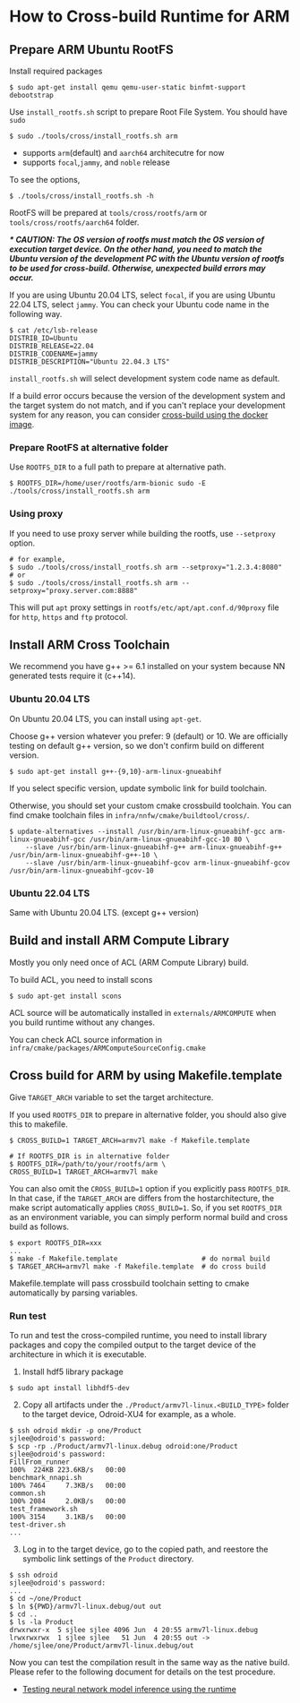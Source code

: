 # How to Cross-build Runtime for ARM

## Prepare ARM Ubuntu RootFS

Install required packages

```
$ sudo apt-get install qemu qemu-user-static binfmt-support debootstrap
```

Use `install_rootfs.sh` script to prepare Root File System. You should have `sudo`

```
$ sudo ./tools/cross/install_rootfs.sh arm
```
- supports `arm`(default) and `aarch64` architecutre for now
- supports `focal`,`jammy`, and `noble` release

To see the options,
```
$ ./tools/cross/install_rootfs.sh -h
```

RootFS will be prepared at `tools/cross/rootfs/arm` or `tools/cross/rootfs/aarch64` folder.

***\* CAUTION: The OS version of rootfs must match the OS version of execution target device. On the other hand, you need to match the Ubuntu version of the development PC with the Ubuntu version of rootfs to be used for cross-build. Otherwise, unexpected build errors may occur.***

If you are using Ubuntu 20.04 LTS, select `focal`, if you are using Ubuntu 22.04 LTS, select `jammy`. You can check your Ubuntu code name in the following way.

```
$ cat /etc/lsb-release
DISTRIB_ID=Ubuntu
DISTRIB_RELEASE=22.04
DISTRIB_CODENAME=jammy
DISTRIB_DESCRIPTION="Ubuntu 22.04.3 LTS"
```

`install_rootfs.sh` will select development system code name as default.

If a build error occurs because the version of the development system and the target system do not match, and if you can't replace your development system for any reason, you can consider [cross-build using the docker image](how-to-build-runtime-using-prebuilt-docker-image.md).

### Prepare RootFS at alternative folder

Use `ROOTFS_DIR` to a full path to prepare at alternative path.

```
$ ROOTFS_DIR=/home/user/rootfs/arm-bionic sudo -E ./tools/cross/install_rootfs.sh arm
```

### Using proxy

If you need to use proxy server while building the rootfs, use `--setproxy` option.

```
# for example,
$ sudo ./tools/cross/install_rootfs.sh arm --setproxy="1.2.3.4:8080"
# or
$ sudo ./tools/cross/install_rootfs.sh arm --setproxy="proxy.server.com:8888"
```

This will put `apt` proxy settings in `rootfs/etc/apt/apt.conf.d/90proxy` file
for `http`, `https` and `ftp` protocol.

## Install ARM Cross Toolchain

We recommend you have g++ >= 6.1 installed on your system because NN generated tests require it (c++14).

### Ubuntu 20.04 LTS

On Ubuntu 20.04 LTS, you can install using `apt-get`.

Choose g++ version whatever you prefer: 9 (default) or 10. We are officially testing on default g++ version,
so we don't confirm build on different version.

```
$ sudo apt-get install g++-{9,10}-arm-linux-gnueabihf
```

If you select specific version, update symbolic link for build toolchain.

Otherwise, you should set your custom cmake crossbuild toolchain. You can find cmake toolchain files in `infra/nnfw/cmake/buildtool/cross/`.

```
$ update-alternatives --install /usr/bin/arm-linux-gnueabihf-gcc arm-linux-gnueabihf-gcc /usr/bin/arm-linux-gnueabihf-gcc-10 80 \
    --slave /usr/bin/arm-linux-gnueabihf-g++ arm-linux-gnueabihf-g++ /usr/bin/arm-linux-gnueabihf-g++-10 \
    --slave /usr/bin/arm-linux-gnueabihf-gcov arm-linux-gnueabihf-gcov /usr/bin/arm-linux-gnueabihf-gcov-10
```

### Ubuntu 22.04 LTS

Same with Ubuntu 20.04 LTS. (except g++ version)

## Build and install ARM Compute Library

Mostly you only need once of ACL (ARM Compute Library) build.

To build ACL, you need to install scons

```
$ sudo apt-get install scons
```

ACL source will be automatically installed in `externals/ARMCOMPUTE` when you build runtime without any changes.

You can check ACL source information in `infra/cmake/packages/ARMComputeSourceConfig.cmake`

## Cross build for ARM by using Makefile.template

Give `TARGET_ARCH` variable to set the target architecture.

If you used `ROOTFS_DIR` to prepare in alternative folder, you should also give this to makefile.

```
$ CROSS_BUILD=1 TARGET_ARCH=armv7l make -f Makefile.template

# If ROOTFS_DIR is in alternative folder
$ ROOTFS_DIR=/path/to/your/rootfs/arm \
CROSS_BUILD=1 TARGET_ARCH=armv7l make
```

You can also omit the `CROSS_BUILD=1` option if you explicitly pass `ROOTFS_DIR`. In that case, if
the `TARGET_ARCH` are differs from the hostarchitecture, the make script automatically applies
`CROSS_BUILD=1`. So, if you set `ROOTFS_DIR` as an environment variable, you can simply perform
normal build and cross build as follows.

```
$ export ROOTFS_DIR=xxx
...
$ make -f Makefile.template                     # do normal build
$ TARGET_ARCH=armv7l make -f Makefile.template  # do cross build
```

Makefile.template will pass crossbuild toolchain setting to cmake automatically by parsing variables.

### Run test

To run and test the cross-compiled runtime, you need to install library packages and copy the compiled output to the target device of the architecture in which it is executable.

1. Install hdf5 library package

```
$ sudo apt install libhdf5-dev
```

2. Copy all artifacts under the `./Product/armv7l-linux.<BUILD_TYPE>` folder to the target device, Odroid-XU4 for example, as a whole.

```
$ ssh odroid mkdir -p one/Product
sjlee@odroid's password:
$ scp -rp ./Product/armv7l-linux.debug odroid:one/Product
sjlee@odroid's password:
FillFrom_runner                                                                                 100%  224KB 223.6KB/s   00:00
benchmark_nnapi.sh                                                                              100% 7464     7.3KB/s   00:00
common.sh                                                                                       100% 2084     2.0KB/s   00:00
test_framework.sh                                                                               100% 3154     3.1KB/s   00:00
test-driver.sh
...
```

3. Log in to the target device, go to the copied path, and reestore the symbolic link settings of the `Product` directory.

```
$ ssh odroid
sjlee@odroid's password:
...
$ cd ~/one/Product
$ ln ${PWD}/armv7l-linux.debug/out out
$ cd ..
$ ls -la Product
drwxrwxr-x  5 sjlee sjlee 4096 Jun  4 20:55 armv7l-linux.debug
lrwxrwxrwx  1 sjlee sjlee   51 Jun  4 20:55 out -> /home/sjlee/one/Product/armv7l-linux.debug/out
```

Now you can test the compilation result in the same way as the native build. Please refer to the following document for details on the test procedure.

- [Testing neural network model inference using the runtime](./how-to-build-runtime.md#run-test)
